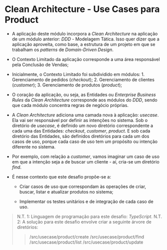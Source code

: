 # Clean Architecture - Use Cases para Product

- A aplicação deste módulo incorpora a _Clean Architecture_ na aplicação de um módulo anterior: _DDD_ - Modelagem Tática. Isso quer dizer que a aplicação aproveita, como base, a estrutura de um projeto em que se trabalham os _patterns_ de _Domain-Driven Design_.

- O Contexto Limitado da aplicação corresponde a uma área responsável pela Conclusão de Vendas;
- Inicialmente, o Contexto Limitado foi subdividido em módulos: 1. Gerenciamento de pedidos (_checkout_); 2. Gerenciamento de clientes (_customer_); 3. Gerenciamento de produtos (_product_);

- O coração da aplicação, ou seja, as Entidades ou _Enterprise Business Rules_ da _Clean Architecture_ corresponde aos módulos do _DDD_, sendo que cada módulo concentra regras de negócio próprias.

- A _Clean Architecture_ adiciona uma camada nova à aplicação: _usecase_. Ela vai ser responsável por definir as intenções no sistema. Sob o diretório de _usecase_, é definido um novo diretório correspondente a cada uma das Entidades: _checkout_, _customer_, _product_. E sob cada diretório das Entidades, são definidos diretórios para cada um dos casos de uso, porque cada caso de uso tem um propósito ou intenção diferente no sistema.

- Por exemplo, com relação a _customer_, vamos imaginar um caso de uso em que a intenção seja a de buscar um cliente - aí, cria-se um diretório _find_.

- É nesse contexto que este desafio propõe-se a:

    - Criar casos de uso que correspondam às operações de criar, buscar, listar e atualizar produtos no sistema;

    - Implementar os testes unitários e de integração de cada caso de uso.

> N.T. 1: Linguagem de programação para este desafio: _TypeScript_.
> N.T. 2: A solução para este desafio envolve criar a seguinte árvore de diretórios:
>
> > /src/usecase/product/create
> > /src/usecase/product/find
> > /src/usecase/product/list
> > /src/usecase/product/update
